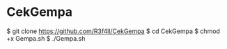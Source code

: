 # CekGempa
$  git clone https://github.com/R3f4ll/CekGempa  $ cd CekGempa  $ chmod +x Gempa.sh  $ ./Gempa.sh  

